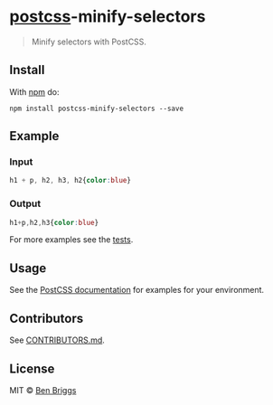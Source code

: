 # [postcss][postcss]-minify-selectors

> Minify selectors with PostCSS.

## Install

With [npm](https://www.npmjs.com/package/postcss-minify-selectors) do:

```
npm install postcss-minify-selectors --save
```

## Example

### Input

```css
h1 + p, h2, h3, h2{color:blue}
```

### Output

```css
h1+p,h2,h3{color:blue}
```

For more examples see the [tests](test.js).

## Usage

See the [PostCSS documentation](https://github.com/postcss/postcss#usage) for
examples for your environment.

## Contributors

See [CONTRIBUTORS.md](https://github.com/cssnano/cssnano/blob/master/CONTRIBUTORS.md).

## License

MIT © [Ben Briggs](https://beneb.info)

[postcss]: https://github.com/postcss/postcss
